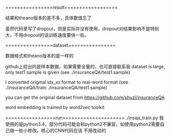 
================result==================

结果和theano版本的差不多，具体数值忘了

虽然代码里写了dropout，但是实际并没有使用，dropout对结果影响不是特别大，不用dropout的话训练速度要快一些。

================dataset================

数据格式和theano版本的是一样的

github上给出的是样本数据，如果需要全量的，也可直接联系我
dataset is large, only test1 sample is given (see ./insuranceQA/test1.sample)

I converted original idx_xx format to real-word format (see ./insuranceQA/train ./insuranceQA/test1.sample)

you can get the original dataset from https://github.com/shuzi/insuranceQA

word embedding is trained by word2vec toolkit

=================run=====================
./insqa_train.py
我使用的是python3.4，部分代码可能会和python2不兼容，如使用python2需要自己做一些小修改，核心的CNN代码应该
不用改动的
